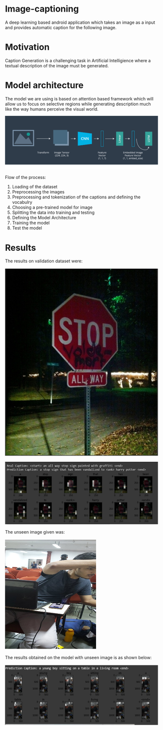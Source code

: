 # Image-captioning
A deep learning based android application which takes an image as a input and provides automatic caption for the following image.

# Motivation
Caption Generation is a challenging task in Artificial Intelligience where a textual description of the image must be generated. 

# Model architecture
The model we are using is based on attention based framework which will allow us to focus on selective regions while generating description much like the way humans perceive the visual world.

<img src="model.png">

Flow of the process:
1. Loading of the dataset
2. Preprocessing the images
3. Preprocessing and tokenization of the captions and defining the vocabulry
4. Choosing a pre-trained model for image 
5. Splitting the data into training and testing
6. Defining the Model Architecture
7. Training the model 
8. Test the model

# Results
The results on validation dataset were:<br><br>
<img src="val.jpeg">
<br><br>
<img src="val-result.jpeg">



The unseen image given was:<br><br>
<img src="2.jpeg" width=300 height=360>
<br><br>
The results obtained on the model with unseen image is as shown below:
<br><br>
<img src="result.PNG">




